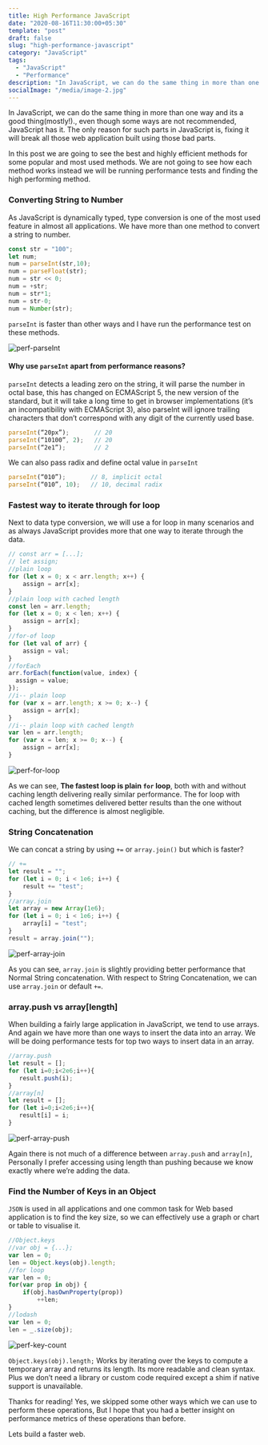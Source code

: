 ```yaml
---
title: High Performance JavaScript
date: "2020-08-16T11:30:00+05:30"
template: "post"
draft: false
slug: "high-performance-javascript"
category: "JavaScript"
tags:
  - "JavaScript"
  - "Performance"
description: "In JavaScript, we can do the same thing in more than one way and its a good thing(mostly!)., even though some ways are not recommended, JavaScript has it. The only reason for such parts in JavaScript is, fixing it will break all those web application built using those bad parts."
socialImage: "/media/image-2.jpg"
---
```

In JavaScript, we can do the same thing in more than one way and its a good thing(mostly!)., even though some ways are not recommended, JavaScript has it. The only reason for such parts in JavaScript is, fixing it will break all those web application built using those bad parts.


In this post we are going to see the best and highly efficient methods for some popular and most used methods. We are not going to see how each method works instead we will be running performance tests and finding the high performing method.


### Converting String to Number
As JavaScript is dynamically typed, type conversion is one of the most used feature in almost all applications. We have more than one method to convert a string to number.

```js
const str = "100";
let num;
num = parseInt(str,10);    
num = parseFloat(str);
num = str << 0;
num = +str;
num = str*1; 
num = str-0;
num = Number(str);
```

`parseInt` is faster than other ways and I have run the performance test on these methods.

![perf-parseInt](https://res.cloudinary.com/practice-cdn/image/upload/v1597994095/blog/2020/08/string-to-int.png)

#### Why use `parseInt` apart from performance reasons?

`parseInt` detects a leading zero on the string, it will parse the number in octal base, this has changed on ECMAScript 5, the new version of the standard, but it will take a long time to get in browser implementations (it’s an incompatibility with ECMAScript 3), also parseInt will ignore trailing characters that don’t correspond with any digit of the currently used base.

```js
parseInt(“20px”);       // 20
parseInt(“10100”, 2);   // 20
parseInt(“2e1”);        // 2
```

We can also pass radix and define octal value in `parseInt`
```js
parseInt(“010”);       // 8, implicit octal
parseInt(“010”, 10);   // 10, decimal radix
```

### Fastest way to iterate through for loop
Next to data type conversion, we will use a for loop in many scenarios and as always JavaScript provides more that one way to iterate through the data.

```js
// const arr = [...];
// let assign;
//plain loop
for (let x = 0; x < arr.length; x++) {
    assign = arr[x];
}
//plain loop with cached length
const len = arr.length;
for (let x = 0; x < len; x++) {
    assign = arr[x];
}
//for-of loop 
for (let val of arr) {
    assign = val;
}
//forEach
arr.forEach(function(value, index) {
  assign = value;
});
//i-- plain loop
for (var x = arr.length; x >= 0; x--) {
    assign = arr[x];
}
//i-- plain loop with cached length
var len = arr.length;
for (var x = len; x >= 0; x--) {
    assign = arr[x];
}
```

![perf-for-loop](https://res.cloudinary.com/practice-cdn/image/upload/v1597998264/blog/2020/08/perf-for-loop.png)

As we can see, **The fastest loop is plain `for` loop**, both with and without caching length delivering really similar performance. The for loop with cached length sometimes delivered better results than the one without caching, but the difference is almost negligible.

### String Concatenation 
We can concat a string by using `+=` or `array.join()` but which is faster?

```js
// +=
let result = "";
for (let i = 0; i < 1e6; i++) {
    result += "test";
}
//array.join
let array = new Array(1e6);
for (let i = 0; i < 1e6; i++) {
    array[i] = "test";
}
result = array.join("");
```

![perf-array-join](https://res.cloudinary.com/practice-cdn/image/upload/v1597998827/blog/2020/08/perf-array-join.png)

As you can see, `array.join` is slightly providing better performance that Normal String concatenation. With respect to String Concatenation, we can use `array.join` or default `+=`. 

### array.push vs array[length]
When building a fairly large application in JavaScript, we tend to use arrays. And again we have more than one ways to insert the data into an array. We will be doing performance tests for top two ways to insert data in an array.
```js
//array.push
let result = [];
for (let i=0;i<2e6;i++){
   result.push(i);
}
//array[n]
let result = [];
for (let i=0;i<2e6;i++){
   result[i] = i;
}
```

![perf-array-push](https://res.cloudinary.com/practice-cdn/image/upload/v1597999718/blog/2020/08/perf-array-push.png)

Again there is not much of a difference between  `array.push` and `array[n]`, Personally I prefer accessing using length than pushing because we know exactly where we’re adding the data.

### Find the Number of Keys in an Object
`JSON` is used in all applications and one common task for Web based application is to find the key size, so we can effectively use a graph or chart or table to visualise it.
```js
//Object.keys
//var obj = {...};
var len = 0;
len = Object.keys(obj).length;
//for loop
var len = 0;
for(var prop in obj) {
    if(obj.hasOwnProperty(prop))
        ++len;
}
//lodash
var len = 0;
len = _.size(obj);
```

![perf-key-count](https://res.cloudinary.com/practice-cdn/image/upload/v1597995245/blog/2020/08/perf-key-size.png)

`Object.keys(obj).length;` Works by iterating over the keys to compute a temporary array and returns its length. Its more readable and clean syntax. Plus we don’t need a library or custom code required except a shim if native support is unavailable.

Thanks for reading! Yes, we skipped some other ways which we can use to perform these operations, But I hope that you had a better insight on performance metrics of these operations than before.

Lets build a faster web.

